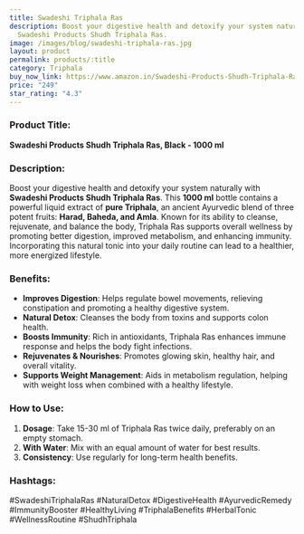 ```yaml
---
title: Swadeshi Triphala Ras
description: Boost your digestive health and detoxify your system naturally with
  Swadeshi Products Shudh Triphala Ras.
image: /images/blog/swadeshi-triphala-ras.jpg
layout: product
permalink: products/:title
category: Triphala
buy_now_link: https://www.amazon.in/Swadeshi-Products-Shudh-Triphala-Ras/dp/B017IJG73E/ref=sr_1_53?crid=3AE0V1J1E19HZ&tag=ayushmonk-21
price: "249"
star_rating: "4.3"
---
```

### Product Title:
**Swadeshi Products Shudh Triphala Ras, Black - 1000 ml**

### Description:
Boost your digestive health and detoxify your system naturally with **Swadeshi Products Shudh Triphala Ras**. This **1000 ml** bottle contains a powerful liquid extract of **pure Triphala**, an ancient Ayurvedic blend of three potent fruits: **Harad, Baheda, and Amla**. Known for its ability to cleanse, rejuvenate, and balance the body, Triphala Ras supports overall wellness by promoting better digestion, improved metabolism, and enhancing immunity. Incorporating this natural tonic into your daily routine can lead to a healthier, more energized lifestyle.

### Benefits:
- **Improves Digestion**: Helps regulate bowel movements, relieving constipation and promoting a healthy digestive system.
- **Natural Detox**: Cleanses the body from toxins and supports colon health.
- **Boosts Immunity**: Rich in antioxidants, Triphala Ras enhances immune response and helps the body fight infections.
- **Rejuvenates & Nourishes**: Promotes glowing skin, healthy hair, and overall vitality.
- **Supports Weight Management**: Aids in metabolism regulation, helping with weight loss when combined with a healthy lifestyle.

### How to Use:
1. **Dosage**: Take 15-30 ml of Triphala Ras twice daily, preferably on an empty stomach.
2. **With Water**: Mix with an equal amount of water for best results.
3. **Consistency**: Use regularly for long-term health benefits.

### Hashtags:
#SwadeshiTriphalaRas #NaturalDetox #DigestiveHealth #AyurvedicRemedy #ImmunityBooster #HealthyLiving #TriphalaBenefits #HerbalTonic #WellnessRoutine #ShudhTriphala
